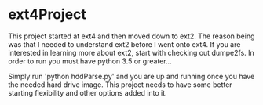 # ext4Project
This project started at ext4 and then moved down to ext2. The reason being was that I needed to understand ext2 before I went onto ext4. If you are interested in learning more about ext2, start with checking out dumpe2fs.
In order to run you must have python 3.5 or greater...

Simply run 'python hddParse.py' and you are up and running once you have the needed hard drive image. This project needs to have some better starting flexibility and other options added into it.

